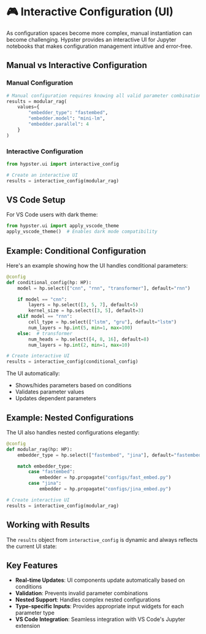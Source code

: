 # 🎮 Interactive Configuration (UI)

As configuration spaces become more complex, manual instantiation can become challenging. Hypster provides an interactive UI for Jupyter notebooks that makes configuration management intuitive and error-free.

## Manual vs Interactive Configuration

### Manual Configuration
```python
# Manual configuration requires knowing all valid parameter combinations
results = modular_rag(
    values={
        "embedder_type": "fastembed",
        "embedder.model": "mini-lm",
        "embedder.parallel": 4
    }
)
```

### Interactive Configuration
```python
from hypster.ui import interactive_config

# Create an interactive UI
results = interactive_config(modular_rag)
```

## VS Code Setup
For VS Code users with dark theme:
```python
from hypster.ui import apply_vscode_theme
apply_vscode_theme()  # Enables dark mode compatibility
```

## Example: Conditional Configuration

Here's an example showing how the UI handles conditional parameters:

```python
@config
def conditional_config(hp: HP):
    model = hp.select(["cnn", "rnn", "transformer"], default="rnn")

    if model == "cnn":
        layers = hp.select([3, 5, 7], default=5)
        kernel_size = hp.select([3, 5], default=3)
    elif model == "rnn":
        cell_type = hp.select(["lstm", "gru"], default="lstm")
        num_layers = hp.int(5, min=1, max=100)
    else:  # transformer
        num_heads = hp.select([4, 8, 16], default=8)
        num_layers = hp.int(2, min=1, max=10)

# Create interactive UI
results = interactive_config(conditional_config)
```

The UI automatically:
- Shows/hides parameters based on conditions
- Validates parameter values
- Updates dependent parameters

## Example: Nested Configurations

The UI also handles nested configurations elegantly:

```python
@config
def modular_rag(hp: HP):
    embedder_type = hp.select(["fastembed", "jina"], default="fastembed")

    match embedder_type:
        case "fastembed":
            embedder = hp.propagate("configs/fast_embed.py")
        case "jina":
            embedder = hp.propagate("configs/jina_embed.py")

# Create interactive UI
results = interactive_config(modular_rag)
```

## Working with Results

The `results` object from `interactive_config` is dynamic and always reflects the current UI state:

## Key Features

- **Real-time Updates**: UI components update automatically based on conditions
- **Validation**: Prevents invalid parameter combinations
- **Nested Support**: Handles complex nested configurations
- **Type-specific Inputs**: Provides appropriate input widgets for each parameter type
- **VS Code Integration**: Seamless integration with VS Code's Jupyter extension
